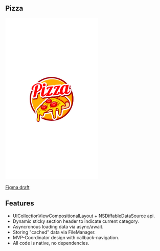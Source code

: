 ## **Pizza**

[![Demo video](https://raw.githubusercontent.com/khabibullet/pizza-demo/master/contents/pizza-logo.png)](https://youtube.com/shorts/hcx53Y4JSRQ?feature=share "Pizza demo app")


[Figma draft](https://www.figma.com/file/MHKcfEDwqXMZeYLnBVrniG/Тестовое-IOS-(Copy)-(Copy)?type=design&node-id=0-1&mode=design&t=wabyDRSusTfPEA30-0)

## **Features**
- UICollectionViewCompositionalLayout + NSDiffableDataSource api.
- Dynamic sticky section header to indicate current category.
- Asyncronous loading data via async/await.
- Storing "cached" data via FileManager.
- MVP-Coordinator design with callback-navigation.
- All code is native, no dependencies.
